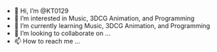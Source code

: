 - 👋 Hi, I’m @KT0129
- 👀 I’m interested in Music, 3DCG Animation, and Programming
- 🌱 I’m currently learning Music, 3DCG Animation, and Programming
- 💞️ I’m looking to collaborate on ...
- 📫 How to reach me ...

<!---
KT0129/KT0129 is a ✨ special ✨ repository because its `README.md` (this file) appears on your GitHub profile.
You can click the Preview link to take a look at your changes.
--->
